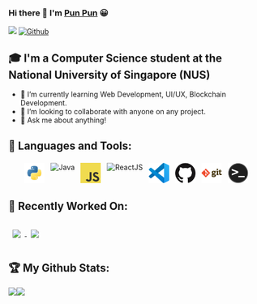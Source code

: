 ### Hi there 👋  I'm [Pun Pun](https://punpun1643.github.io/) 😀
![](https://visitor-badge.laobi.icu/badge?page_id=Punpun1643.Punpun1643) [![Github](https://img.shields.io/github/followers/Punpun1643?label=Followers&logo=Github)](https://github.com/Punpun1643)


## 🎓 I'm a Computer Science student at the National University of Singapore (NUS)


- 🌱 I’m currently learning Web Development, UI/UX, Blockchain Development.
- 👯 I’m looking to collaborate with anyone on any project.
- 💬 Ask me about anything!


## 🧰 Languages and Tools:


<p align="center">
<img src="https://raw.githubusercontent.com/github/explore/80688e429a7d4ef2fca1e82350fe8e3517d3494d/topics/python/python.png" alt="Python" height="40" style="vertical-align:top; margin:4px">
<img src="https://user-images.githubusercontent.com/60144099/143234413-de789fd6-93a7-48a8-b27f-bd58a547789b.png" alt="Java" height="40" style="vertical-align:top; margin:4px">
<img src="https://raw.githubusercontent.com/github/explore/80688e429a7d4ef2fca1e82350fe8e3517d3494d/topics/javascript/javascript.png" alt="Javascript" height="40" style="vertical-align:top; margin:4px">
<img src="https://user-images.githubusercontent.com/60144099/143233944-becf04f6-016f-4a38-ace2-103b0a535adb.png" alt="ReactJS" height="40" style="vertical-align:top; margin:4px">
<img src="https://raw.githubusercontent.com/github/explore/80688e429a7d4ef2fca1e82350fe8e3517d3494d/topics/visual-studio-code/visual-studio-code.png" alt="VS Code" height="40" style="vertical-align:top; margin:4px">
<img src="https://raw.githubusercontent.com/github/explore/78df643247d429f6cc873026c0622819ad797942/topics/github/github.png" alt="Github" height="40" style="vertical-align:top; margin:4px">
<img src="https://raw.githubusercontent.com/github/explore/80688e429a7d4ef2fca1e82350fe8e3517d3494d/topics/git/git.png" alt="Git" height="40" style="vertical-align:top; margin:4px">
<img src="https://raw.githubusercontent.com/github/explore/80688e429a7d4ef2fca1e82350fe8e3517d3494d/topics/terminal/terminal.png" alt="Terminal" height="40" style="vertical-align:top; margin:4px">
</p>


## 📌 Recently Worked On:


<a href="https://github.com/Punpun1643/Project-ReHash.git">
  <img align="center" style="margin:1rem 0.5rem" src="https://github-readme-stats.vercel.app/api/pin/?username=Punpun1643&repo=Project-ReHash&title_color=ffffff&text_color=c9cacc&icon_color=4AB197&bg_color=1A2B34" />
</a>

<a href="https://github.com/Punpun1643/Blockchain-Tutorial.git">
  <img align="center" style="margin:1rem 0.5rem" src="https://github-readme-stats.vercel.app/api/pin/?username=Punpun1643&repo=Blockchain-Tutorial&title_color=ffffff&text_color=c9cacc&icon_color=4AB197&bg_color=1A2B34" />
</a>

## :trophy: My Github Stats:


<!-- ![GitHub stats](https://github-readme-stats.vercel.app/api?username=Punpun1643&show_icons=true&theme=jolly) -->
<div>
<a href="https://github-readme-stats.vercel.app/api?username=Punpun1643&theme=jolly">
  <img  align="left" src="https://github-readme-stats.vercel.app/api?username=Punpun1643&count_private=true&show_icons=true&theme=jolly" />
</a>
<a href="https://github-readme-stats.vercel.app/api/top-langs/?username=Punpun1643&hide=php&theme=jolly">
  <img align="left" src="https://github-readme-stats.vercel.app/api/top-langs/?username=Punpun1643&hide=php&theme=jolly" />
</a>
</div>


<!--
**Punpun1643/Punpun1643** is a ✨ _special_ ✨ repository because its `README.md` (this file) appears on your GitHub profile.

Here are some ideas to get you started:

- 🔭 I’m currently working on ...
- 🌱 I’m currently learning ...
- 👯 I’m looking to collaborate on ...
- 🤔 I’m looking for help with ...
- 💬 Ask me about ...
- 📫 How to reach me: ...
- 😄 Pronouns: ...
- ⚡ Fun fact: ...
-->
